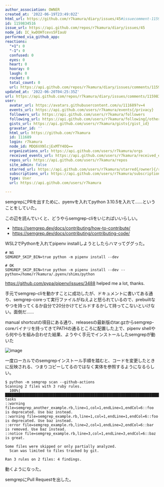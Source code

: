```yaml
---
author_association: OWNER
created_at: '2022-06-19T23:49:02Z'
html_url: https://github.com/r7kamura/diary/issues/45#issuecomment-1159834516
id: 1159834516
issue_url: https://api.github.com/repos/r7kamura/diary/issues/45
node_id: IC_kwDOHTcevs5FIauU
performed_via_github_app: 
reactions:
  "+1": 0
  "-1": 0
  confused: 0
  eyes: 0
  heart: 0
  hooray: 0
  laugh: 0
  rocket: 0
  total_count: 0
  url: https://api.github.com/repos/r7kamura/diary/issues/comments/1159834516/reactions
updated_at: '2022-06-20T04:25:35Z'
url: https://api.github.com/repos/r7kamura/diary/issues/comments/1159834516
user:
  avatar_url: https://avatars.githubusercontent.com/u/111689?v=4
  events_url: https://api.github.com/users/r7kamura/events{/privacy}
  followers_url: https://api.github.com/users/r7kamura/followers
  following_url: https://api.github.com/users/r7kamura/following{/other_user}
  gists_url: https://api.github.com/users/r7kamura/gists{/gist_id}
  gravatar_id: ''
  html_url: https://github.com/r7kamura
  id: 111689
  login: r7kamura
  node_id: MDQ6VXNlcjExMTY4OQ==
  organizations_url: https://api.github.com/users/r7kamura/orgs
  received_events_url: https://api.github.com/users/r7kamura/received_events
  repos_url: https://api.github.com/users/r7kamura/repos
  site_admin: false
  starred_url: https://api.github.com/users/r7kamura/starred{/owner}{/repo}
  subscriptions_url: https://api.github.com/users/r7kamura/subscriptions
  type: User
  url: https://api.github.com/users/r7kamura

---
```

semgrepにPRを出すために、pyenvを入れてpython 3.10.5を入れて……ということをしていた。

この辺を読んでいくと、どうやらsemgrep-cliをいじればいいらしい。

- https://semgrep.dev/docs/contributing/how-to-contribute/
- https://semgrep.dev/docs/contributing/contributing-code/

WSL2でPythonを入れてpipenv installしようとしたらハマってググった。

```
# NG
SEMGREP_SKIP_BIN=true python -m pipenv install --dev

# OK
SEMGREP_SKIP_BIN=true python -m pipenv install --dev --python=/home/r7kamura/.pyenv/shims/python
```

https://github.com/pypa/pipenv/issues/3488 helped me a lot, thanks.

手元でsemgrep-cliを動かすことに成功したが、ドキュメントに書いてある通り、semgrep-coreって実行ファイルがねえよと怒られているので、prebuiltなやつを持ってくるか自分で20分かけてビルドするかして持ってこないといけない。面倒だ……

manual shortcutの項目にある通り、releasesの最新版のtar.gzからsemgrep-coreバイナリを持ってきてPATHの通るところに配置した上で、pipenv shellやら何やらを組み合わせた結果、ようやく手元でインストールしたsemgrepが動いた

![image](https://user-images.githubusercontent.com/111689/174514290-04978a2c-999e-435b-8bf9-784540a89564.png)

一度ローカルでのsemgrepインストール手順を踏むと、コードを変更したときに反映される、つまりコピーしてるのではなく実体を参照するようになるらしい。

```
$ python -m semgrep scan --github-actions
Scanning 2 files with 3 ruby rules.
  100%|██████████████████████████████████████████████████████████████████████████████████████████████████|2/2 tasks
::warning file=semgrep_another_example.rb,line=1,col=1,endLine=1,endCol=6::foo is deprecated. Use baz instead.
::warning file=semgrep_example.rb,line=1,col=1,endLine=1,endCol=6::foo is deprecated. Use baz instead.
::error file=semgrep_example.rb,line=2,col=1,endLine=2,endCol=6::bar is removed. Use baz instead.
::notice file=semgrep_example.rb,line=3,col=1,endLine=3,endCol=6::baz is great.

Some files were skipped or only partially analyzed.
  Scan was limited to files tracked by git.

Ran 3 rules on 2 files: 4 findings.
```

動くようになった。

semgrepにPull Requestを出した。